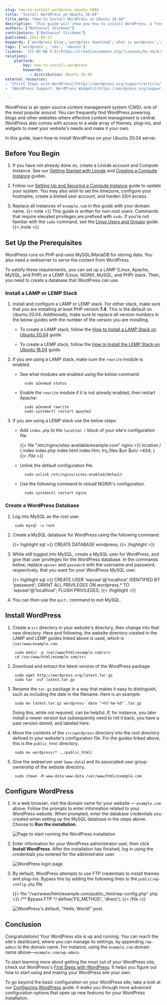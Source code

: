 ```yaml
---
slug: how-to-install-wordpress-ubuntu-2004
title: "Install WordPress on Ubuntu 20.04"
title_meta: "How to Install WordPress on Ubuntu 20.04"
description: 'This guide will show you how to install WordPress, a free and open-source content management system commonly used for blogs, on Ubuntu 20.04.'
authors: ["Nathaniel Stickman"]
contributors: ["Nathaniel Stickman"]
published: 2021-05-27
keywords: ['wordpress blog','wordpress download','what is wordpress','wordpress hosting','content management system','cms']
tags: ['wordpress', 'cms', 'ubuntu']
license: '[CC BY-ND 4.0](https://creativecommons.org/licenses/by-nd/4.0)'
relations:
    platform:
        key: how-to-install-wordpress
        keywords:
           - distribution: Ubuntu 20.04
external_resources:
- '[First Steps with WordPress](https://wordpress.org/support/article/first-steps-with-wordpress/)'
- '[WordPress Support: WordPress Widgets](https://wordpress.org/support/article/wordpress-widgets/)'

---
```


WordPress is an open-source content management system (CMS), one of the most popular around. You can frequently find WordPress powering blogs and other websites where effective content management is central. WordPress also comes with access to a wide array of themes, plug-ins, and widgets to meet your website's needs and make it your own.

In this guide, learn how to install WordPress on your Ubuntu 20.04 server.

## Before You Begin

1.  If you have not already done so, create a Linode account and Compute Instance. See our [Getting Started with Linode](/docs/products/platform/get-started/) and [Creating a Compute Instance](/docs/products/compute/compute-instances/guides/create/) guides.

1.  Follow our [Setting Up and Securing a Compute Instance](/docs/products/compute/compute-instances/guides/set-up-and-secure/) guide to update your system. You may also wish to set the timezone, configure your hostname, create a limited user account, and harden SSH access.

1. Replace all instances of `example.com` in this guide with your domain name.
{{< note >}}
This guide is written for non-root users. Commands that require elevated privileges are prefixed with `sudo`. If you’re not familiar with the `sudo` command, see the [Linux Users and Groups](/docs/guides/linux-users-and-groups/) guide.
{{< /note >}}

## Set Up the Prerequisites

WordPress runs on PHP and uses MySQL/MariaDB for storing data. You also need a webserver to serve the content from WordPress.

To satisfy these requirements, you can set up a LAMP (Linux, Apache, MySQL, and PHP) or a LEMP (Linux, NGINX, MySQL, and PHP) stack. Then, you need to create a database that WordPress can use.

### Install a LAMP or LEMP Stack

1. Install and configure a LAMP or LEMP stack. For either stack, make sure that you are installing at least PHP version **7.4**. This is the default on Ubuntu 20.04. Additionally, make sure to replace all version numbers in the below guides with the number of the version you are installing.

    - To create a LAMP stack, follow the [How to Install a LAMP Stack on Ubuntu 20.04](/docs/guides/how-to-install-a-lamp-stack-on-ubuntu-20-04/) guide.

    - To create a LEMP stack, follow the [How to Install the LEMP Stack on Ubuntu 18.04](/docs/guides/how-to-install-the-lemp-stack-on-ubuntu-18-04/) guide.

1. If you are using a LAMP stack, make sure the `rewrite` module is enabled.

    - See what modules are enabled using the below command:

            sudo a2enmod status

    - Enable the `rewrite` module if it is not already enabled, then restart Apache:

            sudo a2enmod rewrite
            sudo systemctl restart apache2

1. If you are using a LEMP stack use the below steps:

    - Add `index.php` to the `location /` block of your site's configuration file.

        {{< file "/etc/nginx/sites-available/example.com" nginx >}}
location / {
    index index.php index.html index.htm;
    try_files $uri $uri/ =404;
}
        {{< /file >}}

    - Unlink the default configuration file.

            sudo unlink /etc/nginx/sites-enabled/default

    - Use the following command to reload NGINX's configuration.

            sudo systemctl restart nginx

### Create a WordPress Database

1. Log into MySQL as the root user.

        sudo mysql -u root

1. Create a MySQL database for WordPress using the following command:

    {{< highlight sql >}}
CREATE DATABASE wordpress;
    {{< /highlight >}}

1. While still logged into MySQL, create a MySQL user for WordPress, and give that user privileges for the WordPress database. In the commands below, replace `wpuser` and `password` with the username and password, respectively, that you want for your WordPress MySQL user.

    {{< highlight sql >}}
CREATE USER 'wpuser'@'localhost' IDENTIFIED BY 'password';
GRANT ALL PRIVILEGES ON wordpress.* TO 'wpuser'@'localhost';
FLUSH PRIVILEGES;
    {{< /highlight >}}

1. You can then use the `quit;` command to exit MySQL.

## Install WordPress

1. Create a `src` directory in your website's directory, then change into that new directory. Here and following, the website directory created in the LAMP and LEMP guides linked above is used, which is `/var/www/example.com`.

        sudo mkdir -p /var/www/html/example.com/src
        cd /var/www/html/example.com/src

1. Download and extract the latest version of the WordPress package.

        sudo wget http://wordpress.org/latest.tar.gz
        sudo tar -xvf latest.tar.gz

1. Rename the `tar.gz` package in a way that makes it easy to distinguish, such as including the date in the filename. Here is an example:

        sudo mv latest.tar.gz wordpress-`date "+%Y-%m-%d"`.tar.gz

    Doing this, while not required, can be helpful. If, for instance, you later install a newer version but subsequently need to roll it back, you have a past version stored, and labeled here.

1. Move the contents of the `src/wordpress` directory into the root directory defined in your website's configuration file. For the guides linked above, this is the `public_html` directory.

        sudo mv wordpress/* ../public_html/

1. Give the webserver user (`www-data`) and its associated user group ownership of the website directory.

        sudo chown -R www-data:www-data /var/www/html/example.com

## Configure WordPress

1. In a web browser, visit the domain name for your website — `example.com` above. Follow the prompts to enter information related to your WordPress website. When prompted, enter the database credentials you created when setting up the MySQL database in the steps above. Choose to **Run the installation**.

    ![Page to start running the WordPress installation](wordpress-installation-page.png)

1. Enter information for your WordPress administrator user, then click **Install WordPress**. After the installation has finished, log in using the credentials you entered for the administrator user.

    ![WordPress login page](wordpress-login-page.png)

1. By default, WordPress attempts to use FTP credentials to install themes and plug-ins. Bypass this by adding the following lines to the `public/wp-config.php` file.

    {{< file "/var/www/html/example.com/public_html/wp-config.php" php >}}
/** Bypass FTP */
define('FS_METHOD', 'direct');
    {{< /file >}}

    ![WordPress's default, "Hello, World!" post.](wordpress-default-post.png)

## Conclusion

Congratulations! Your WordPress site is up and running. You can reach the site's dashboard, where you can manage its settings, by appending `/wp-admin` to the domain name. For instance, using the `example.com` domain name above—`example.com/wp-admin`.

To start learning more about getting the most out of your WordPress site, check out WordPress's [First Steps with WordPress](https://wordpress.org/support/article/first-steps-with-wordpress/). It helps you figure out how to start using and making your WordPress site your own.

To go beyond the basic configuration on your WordPress site, take a look at our [Configuring WordPress](/docs/guides/configuring-wordpress/) guide. It walks you through more advanced configuration options that open up new features for your WordPress installation.
